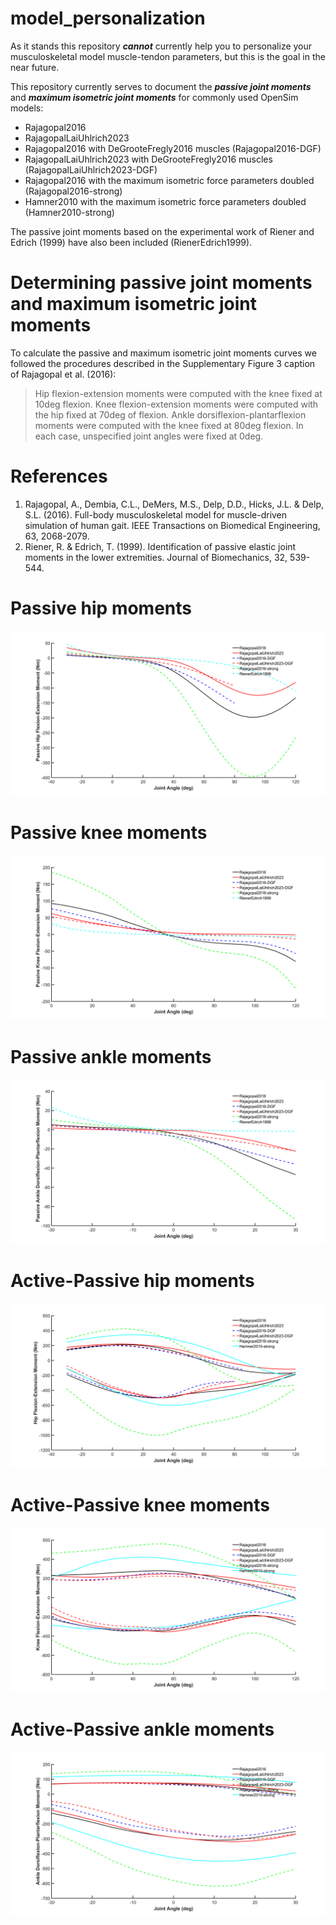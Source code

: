 # model_personalization

As it stands this repository ***cannot*** currently help you to personalize your musculoskeletal model muscle-tendon parameters, but this is the goal in the near future.

This repository currently serves to document the ***passive joint moments*** and ***maximum isometric joint moments*** for commonly used OpenSim models:
- Rajagopal2016
- RajagopalLaiUhlrich2023
- Rajagopal2016 with DeGrooteFregly2016 muscles (Rajagopal2016-DGF)
- RajagopalLaiUhlrich2023 with DeGrooteFregly2016 muscles (RajagopalLaiUhlrich2023-DGF)
- Rajagopal2016 with the maximum isometric force parameters doubled (Rajagopal2016-strong)
- Hamner2010 with the maximum isometric force parameters doubled (Hamner2010-strong)

The passive joint moments based on the experimental work of Riener and Edrich (1999) have also been included (RienerEdrich1999).

# Determining passive joint moments and maximum isometric joint moments

To calculate the passive and maximum isometric joint moments curves we followed the procedures described in the Supplementary Figure 3 caption of Rajagopal et al. (2016):
> Hip flexion-extension moments were computed  with the knee fixed at 10deg flexion. Knee flexion-extension moments were computed with the hip fixed at 70deg of flexion. Ankle dorsiflexion-plantarflexion moments were computed with the knee fixed at 80deg flexion. In each case, unspecified joint angles were fixed at 0deg.

# References
1. Rajagopal, A., Dembia, C.L., DeMers, M.S., Delp, D.D., Hicks, J.L. & Delp, S.L. (2016). Full-body musculoskeletal model for muscle-driven simulation of human gait. IEEE Transactions on Biomedical Engineering, 63, 2068-2079. 
2. Riener, R. & Edrich, T. (1999). Identification of passive elastic joint moments in the lower extremities. Journal of Biomechanics, 32, 539-544.

# Passive hip moments
![Passive hip moments](Plots/passive_hip_moments.png)

# Passive knee moments
![Passive knee moments](Plots/passive_knee_moments.png)

# Passive ankle moments
![Passive ankle moments](Plots/passive_ankle_moments.png)

# Active-Passive hip moments
![Active-Passive hip moments](Plots/active_passive_hip_moments.png)

# Active-Passive knee moments
![Active-Passive knee moments](Plots/active_passive_knee_moments.png)

# Active-Passive ankle moments
![Active-Passive ankle moments](Plots/active_passive_ankle_moments.png)